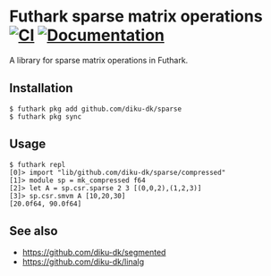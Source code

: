 # Futhark sparse matrix operations [![CI](https://github.com/diku-dk/sparse/workflows/CI/badge.svg)](https://github.com/diku-dk/sparse/actions) [![Documentation](https://futhark-lang.org/pkgs/github.com/diku-dk/sparse/status.svg)](https://futhark-lang.org/pkgs/github.com/diku-dk/sparse/latest/)

A library for sparse matrix operations in Futhark.

## Installation

```
$ futhark pkg add github.com/diku-dk/sparse
$ futhark pkg sync
```

## Usage

```
$ futhark repl
[0]> import "lib/github.com/diku-dk/sparse/compressed"
[1]> module sp = mk_compressed f64
[2]> let A = sp.csr.sparse 2 3 [(0,0,2),(1,2,3)]
[3]> sp.csr.smvm A [10,20,30]
[20.0f64, 90.0f64]
```

## See also

* https://github.com/diku-dk/segmented
* https://github.com/diku-dk/linalg
